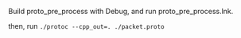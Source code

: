 Build proto_pre_process with Debug, and run proto_pre_process.lnk.

then, run
`./protoc --cpp_out=. ./packet.proto`

